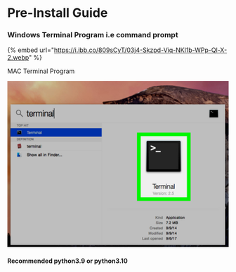 # Pre-Install Guide

### Windows Terminal Program i.e command prompt

{% embed url="https://i.ibb.co/809sCyT/03j4-Skzpd-Viq-NKl1b-WPp-Ql-X-2.webp" %}

MAC Terminal Program

![](../.gitbook/assets/image.png)

####

####

#### Recommended python3.9 or python3.10
